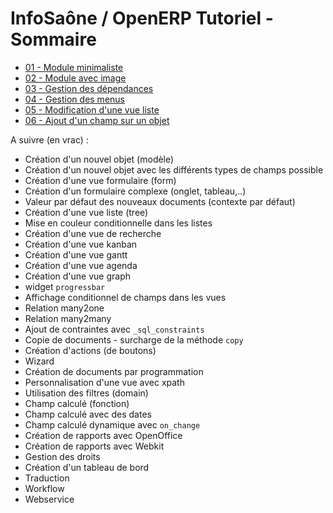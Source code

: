 InfoSaône / OpenERP Tutoriel - Sommaire
===================

* [01 - Module minimaliste            ](https://github.com/tonygalmiche/openerp_tutoriel_01)
* [02 - Module avec image             ](https://github.com/tonygalmiche/openerp_tutoriel_02)
* [03 - Gestion des dépendances       ](https://github.com/tonygalmiche/openerp_tutoriel_03)
* [04 - Gestion des menus             ](https://github.com/tonygalmiche/openerp_tutoriel_04)
* [05 - Modification d'une vue liste  ](https://github.com/tonygalmiche/openerp_tutoriel_05)
* [06 - Ajout d'un champ sur un objet ](https://github.com/tonygalmiche/openerp_tutoriel_06)




A suivre (en vrac) : 
* Création d'un nouvel objet (modèle)
* Création d'un nouvel objet avec les différents types de champs possible
* Création d'une vue formulaire (form)
* Création d'un formulaire complexe (onglet, tableau,..)
* Valeur par défaut des nouveaux documents (contexte par défaut)
* Création d'une vue liste (tree)
* Mise en couleur conditionnelle dans les listes
* Création d'une vue de recherche
* Création d'une vue kanban
* Création d'une vue gantt
* Création d'une vue agenda
* Création d'une vue graph
* widget `progressbar`
* Affichage conditionnel de champs dans les vues
* Relation many2one
* Relation many2many
* Ajout de contraintes avec `_sql_constraints`
* Copie de documents - surcharge de la méthode `copy`
* Création d'actions (de boutons)
* Wizard
* Création de documents par programmation
* Personnalisation d'une vue avec xpath
* Utilisation des filtres (domain)
* Champ calculé (fonction)
* Champ calculé avec des dates
* Champ calculé dynamique avec `on_change`
* Création de rapports avec OpenOffice
* Création de rapports avec Webkit
* Gestion des droits
* Création d'un tableau de bord
* Traduction
* Workflow
* Webservice
